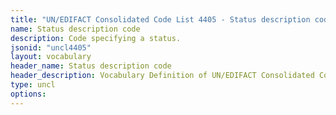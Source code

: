 ```yaml
---
title: "UN/EDIFACT Consolidated Code List 4405 - Status description code (20B) JSON-LD Vocabulary"
name: Status description code
description: Code specifying a status.
jsonid: "uncl4405"
layout: vocabulary
header_name: Status description code
header_description: Vocabulary Definition of UN/EDIFACT Consolidated Code List 4405 - Status description code (20B) semantics in HTML format. JSON-LD format is available at [uncl4405.jsonld](/vocabulary/uncl4405.jsonld)
type: uncl
options:
---
```

